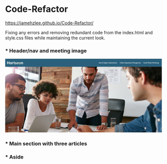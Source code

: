 # Code-Refactor

https://jamehzlee.github.io/Code-Refactor/

Fixing any errors and removing redundant code from the index.html and style.css files while maintaining the current look.


### * Header/nav and meeting image
![screenshot of the header and nav](./assets/images/header-div.png)

### * Main section with three articles

### * Aside